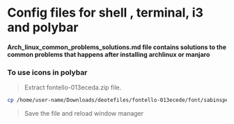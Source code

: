 # Config files for shell , terminal, i3 and polybar

#### Arch_linux_common_problems_solutions.md file contains solutions to the common problems that happens after installing archlinux or manjaro


### To use icons in polybar
> Extract fontello-013eceda.zip file.
```bash
cp /home/user-name/Downloads/deotefiles/fontello-013ecede/font/sabinspecial.ttf ~/.local/share/fonts
```
> Save the file and reload window manager

